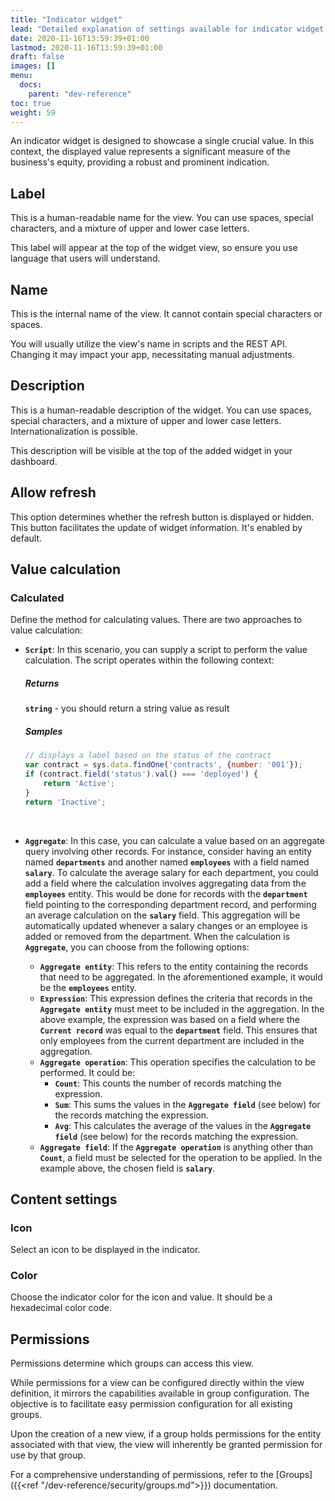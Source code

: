 ```yaml
---
title: "Indicator widget"
lead: "Detailed explanation of settings available for indicator widget views."
date: 2020-11-16T13:59:39+01:00
lastmod: 2020-11-16T13:59:39+01:00
draft: false
images: []
menu:
  docs:
    parent: "dev-reference"
toc: true
weight: 59
---
```


An indicator widget is designed to showcase a single crucial value. In this context, the displayed value represents a significant measure of the business's equity, providing a robust and prominent indication.

## **Label**

This is a human-readable name for the view. You can use spaces, special characters, and a mixture of upper and lower case letters.

This label will appear at the top of the widget view, so ensure you use language that users will understand.

## **Name**

This is the internal name of the view. It cannot contain special characters or spaces.

You will usually utilize the view's name in scripts and the REST API. Changing it may impact your app, necessitating manual adjustments.

## **Description**

This is a human-readable description of the widget. You can use spaces, special characters, and a mixture of upper and lower case letters. Internationalization is possible.

This description will be visible at the top of the added widget in your dashboard.

## **Allow refresh**

This option determines whether the refresh button is displayed or hidden. This button facilitates the update of widget information. It's enabled by default.

## **Value calculation**

### Calculated

Define the method for calculating values. There are two approaches to value calculation:

- **`Script`**: In this scenario, you can supply a script to perform the value calculation. The script operates within the following context:

  ##### Returns

  **`string`** - you should return a string value as result

  ##### Samples

  ``` javascript
  // displays a label based on the status of the contract
  var contract = sys.data.findOne('contracts', {number: '001'});
  if (contract.field('status').val() === 'deployed') {
      return 'Active';
  }
  return 'Inactive';
  ```
  <br>
- **`Aggregate`**: In this case, you can calculate a value based on an aggregate query involving other records. For
  instance, consider having an entity named **`departments`** and another named **`employees`** with a field named **`salary`**. To calculate the average salary for each department, you could add a field where the calculation involves aggregating data from the **`employees`** entity. This would be done for records with the **`department`** field pointing to the corresponding department record, and performing an average calculation on the **`salary`** field. This aggregation will be
  automatically updated whenever a salary changes or an employee is added or removed from the department.
  When the calculation is **`Aggregate`**, you can choose from the following options:
  - **`Aggregate entity`**: This refers to the entity containing the records that need to be aggregated. In the aforementioned example, it would be the **`employees`** entity.
  - **`Expression`**: This expression defines the criteria that records in the **`Aggregate entity`** must meet to be included
    in the aggregation. In the above example, the expression was based on a field where the **`Current record`** was equal
    to the **`department`** field. This ensures that only employees from the current department are included in the aggregation.
  - **`Aggregate operation`**: This operation specifies the calculation to be performed. It could be:
    - **`Count`**: This counts the number of records matching the expression.
    - **`Sum`**: This sums the values in the **`Aggregate field`** (see below) for the records matching the expression.
    - **`Avg`**: This calculates the average of the values in the **`Aggregate field`** (see below) for the records 
      matching the expression.
  - **`Aggregate field`**: If the **`Aggregate operation`** is anything other than **`Count`**, a field must be selected
    for the operation to be applied. In the example above, the chosen field is **`salary`**.

## **Content settings**

### Icon

Select an icon to be displayed in the indicator.

### Color

Choose the indicator color for the icon and value. It should be a hexadecimal color code.

## **Permissions**

Permissions determine which groups can access this view.
  
While permissions for a view can be configured directly within the view definition, it mirrors the capabilities available in group configuration. The objective is to facilitate easy permission configuration for all existing groups.

Upon the creation of a new view, if a group holds permissions for the entity associated with that view, the view will inherently be granted permission for use by that group.

For a comprehensive understanding of permissions, refer to the [Groups]({{<ref "/dev-reference/security/groups.md">}}) documentation.

